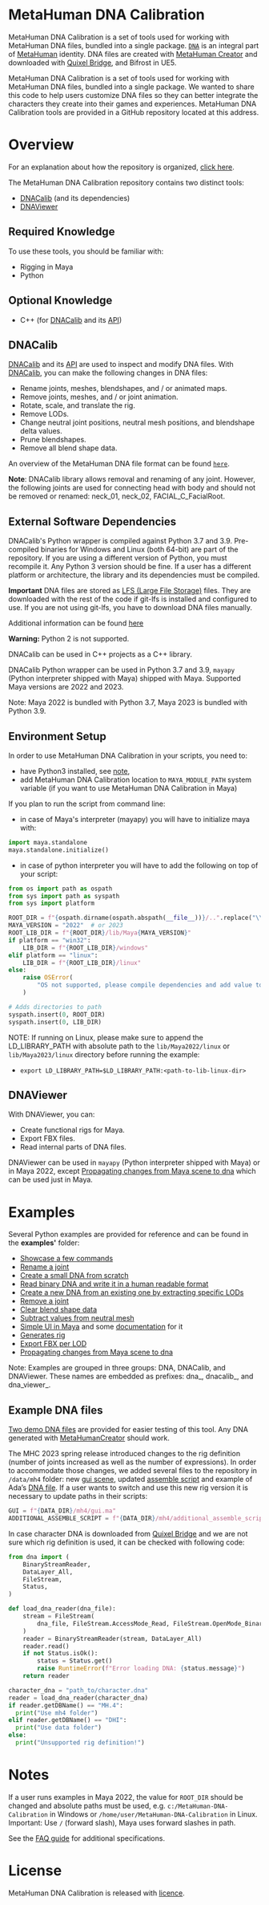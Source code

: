 # MetaHuman DNA Calibration
MetaHuman DNA Calibration is a set of tools used for working with MetaHuman DNA files, bundled into a single package.
[`DNA`](https://github.com/EpicGames/MetaHuman-DNA-Calibration/tree/main/docs/dna_md#metahuman-dna) is an integral part of [MetaHuman](https://www.unrealengine.com/en-US/metahuman) identity.
DNA files are created with [MetaHuman Creator](https://metahuman.unrealengine.com/) and downloaded with 
[Quixel Bridge](https://docs.metahuman.unrealengine.com/en-US/downloading-metahumans-with-quixel-bridge/), and Bifrost in UE5.

MetaHuman DNA Calibration is a set of tools used for working with MetaHuman DNA files, bundled into a single package. We wanted to share this code to help users customize DNA files so they can better integrate the characters they create into their games and experiences.
MetaHuman DNA Calibration tools are provided in a GitHub repository located at this address.


# Overview
For an explanation about how the repository is organized, [click here](repository_organization_md).

The MetaHuman DNA Calibration repository contains two distinct tools:
- [DNACalib](dnacalib_md) (and its dependencies) 
- [DNAViewer](dna_viewer_md)


## Required Knowledge
To use these tools, you should be familiar with:
- Rigging in Maya
- Python

## Optional Knowledge
- C++ (for [DNACalib](dnacalib_md) and its [API](dnacalib_api_md))


## DNACalib
[DNACalib](dnacalib_md) and its [API](dnacalib_api_md) are used to inspect and modify DNA files. With [DNACalib](dnacalib_md), you can make the following changes in DNA files:
- Rename joints, meshes, blendshapes, and / or animated maps.
- Remove joints, meshes, and / or joint animation.
- Rotate, scale, and translate the rig.
- Remove LODs.
- Change neutral joint positions, neutral mesh positions, and blendshape delta values.
- Prune blendshapes.
- Remove all blend shape data.

An overview of the MetaHuman DNA file format can be found [`here`](https://github.com/EpicGames/MetaHuman-DNA-Calibration/tree/main/docs/dna_md).

**Note**: DNACalib library allows removal and renaming of any joint. However, the following joints are used for connecting head with body and should not be removed or renamed: neck_01, neck_02, FACIAL_C_FacialRoot.

## External Software Dependencies
DNACalib's Python wrapper is compiled against Python 3.7 and 3.9. Pre-compiled binaries for Windows and Linux (both 64-bit) are part of the repository.
If you are using a different version of Python, you must recompile it. Any Python 3 version should be fine.
If a user has a different platform or architecture, the library and its dependencies must be compiled.

**Important**
DNA files are stored as [LFS (Large File Storage)](https://git-lfs.github.com/) files. They are downloaded with the rest of the code if 
git-lfs is installed and configured to use. If you are not using git-lfs, you have to download DNA files manually. 

Additional information can be found [here](faq_md#fix--runtimeerror--error-loading-dna--dna-signature-mismatched-expected-dna-got-ver-)

**Warning:** 
Python 2 is not supported.

DNACalib can be used in C++ projects as a C++ library.

DNACalib Python wrapper can be used in Python 3.7 and 3.9, `mayapy` (Python interpreter shipped with Maya) shipped with Maya.
Supported Maya versions are 2022 and 2023.

Note: Maya 2022 is bundled with Python 3.7, Maya 2023 is bundled with Python 3.9.   

## Environment Setup

In order to use MetaHuman DNA Calibration in your scripts, you need to:
- have Python3 installed, see [note](README_md#external-software-dependencies),
- add MetaHuman DNA Calibration location to `MAYA_MODULE_PATH` system variable (if you want to use MetaHuman DNA Calibration in Maya)


If you plan to run the script from command line:

- in case of Maya's interpreter (mayapy) you will have to initialize maya with:

```python
import maya.standalone 
maya.standalone.initialize()
```

- in case of python interpreter you will have to add the following on top of your script: 
```python
from os import path as ospath
from sys import path as syspath
from sys import platform

ROOT_DIR = f"{ospath.dirname(ospath.abspath(__file__))}/..".replace("\\", "/")
MAYA_VERSION = "2022"  # or 2023
ROOT_LIB_DIR = f"{ROOT_DIR}/lib/Maya{MAYA_VERSION}"
if platform == "win32":
    LIB_DIR = f"{ROOT_LIB_DIR}/windows"
elif platform == "linux":
    LIB_DIR = f"{ROOT_LIB_DIR}/linux"
else:
    raise OSError(
        "OS not supported, please compile dependencies and add value to LIB_DIR"
    )

# Adds directories to path
syspath.insert(0, ROOT_DIR)
syspath.insert(0, LIB_DIR)
```

NOTE: 
If running on Linux, please make sure to append the LD_LIBRARY_PATH with absolute path to the `lib/Maya2022/linux` or `lib/Maya2023/linux` directory before running the example: 
 - `export LD_LIBRARY_PATH=$LD_LIBRARY_PATH:<path-to-lib-linux-dir>`

## DNAViewer
With DNAViewer, you can:
- Create functional rigs for Maya.
- Export FBX files.
- Read internal parts of DNA files.

DNAViewer can be used in `mayapy` (Python interpreter shipped with Maya) or in Maya 2022, except [Propagating changes from Maya scene to dna](https://github.com/EpicGames/MetaHuman-DNA-Calibration/tree/main/examples/dna_viewer_grab_changes_from_scene_and_propagate_to_dna.py) which can be used just in Maya.

# Examples
Several Python examples are provided for reference and can be found in the **examples'** folder:
- [Showcase a few commands](https://github.com/EpicGames/MetaHuman-DNA-Calibration/tree/main/examples/dnacalib_demo.py)
- [Rename a joint](https://github.com/EpicGames/MetaHuman-DNA-Calibration/tree/main/examples/dnacalib_rename_joint_demo.py)
- [Create a small DNA from scratch](https://github.com/EpicGames/MetaHuman-DNA-Calibration/tree/main/examples/dna_demo.py)
- [Read binary DNA and write it in a human readable format](https://github.com/EpicGames/MetaHuman-DNA-Calibration/tree/main/examples/dna_binary_to_json_demo.py)
- [Create a new DNA from an existing one by extracting specific LODs](https://github.com/EpicGames/MetaHuman-DNA-Calibration/tree/main/examples/dnacalib_lod_demo.py)
- [Remove a joint](https://github.com/EpicGames/MetaHuman-DNA-Calibration/tree/main/examples/dnacalib_remove_joint.py)
- [Clear blend shape data](https://github.com/EpicGames/MetaHuman-DNA-Calibration/tree/main/examples/dnacalib_clear_blend_shapes.py)
- [Subtract values from neutral mesh](https://github.com/EpicGames/MetaHuman-DNA-Calibration/tree/main/examples/dnacalib_neutral_mesh_subtract.py)
- [Simple UI in Maya](https://github.com/EpicGames/MetaHuman-DNA-Calibration/tree/main/examples/dna_viewer_run_in_maya.py) and some [documentation](dna_viewer.md#usage-in-maya) for it
- [Generates rig](https://github.com/EpicGames/MetaHuman-DNA-Calibration/tree/main/examples/dna_viewer_build_rig.py)
- [Export FBX per LOD](https://github.com/EpicGames/MetaHuman-DNA-Calibration/tree/main/examples/dna_viewer_export_fbx.py)
- [Propagating changes from Maya scene to dna](https://github.com/EpicGames/MetaHuman-DNA-Calibration/tree/main/examples/dna_viewer_grab_changes_from_scene_and_propagate_to_dna.py)

Note: Examples are grouped in three groups: DNA, DNACalib, and DNAViewer. These names are embedded as prefixes: dna_, dnacalib_, and dna_viewer_.   

## Example DNA files
[Two demo DNA files](https://github.com/EpicGames/MetaHuman-DNA-Calibration/tree/main/data/dna_files) are provided for easier testing of this tool. Any DNA generated with [MetaHumanCreator](https://www.unrealengine.com/en-US/metahuman)
should work.

The MHC 2023 spring release introduced changes to the rig definition (number of joints increased as well as the number of expressions).
In order to accommodate those changes, we added several files to the repository in `/data/mh4` folder: new [gui scene](/data/mh4/gui.ma), updated [assemble script](/data/mh4/additional_assemble_script.py) and example of Ada’s [DNA file](https://github.com/EpicGames/MetaHuman-DNA-Calibration/tree/main/data/mh4/dna_files/Ada.dna).
If a user wants to switch and use this new rig version it is necessary to update paths in their scripts:
```python
GUI = f"{DATA_DIR}/mh4/gui.ma"
ADDITIONAL_ASSEMBLE_SCRIPT = f"{DATA_DIR}/mh4/additional_assemble_script.py"
```

In case character DNA is downloaded from [Quixel Bridge](https://quixel.com/bridge) and we are not sure which rig definition is used, it can be checked with following code:
```python
from dna import (
    BinaryStreamReader,
    DataLayer_All,
    FileStream,
    Status,
)

def load_dna_reader(dna_file):
    stream = FileStream(
        dna_file, FileStream.AccessMode_Read, FileStream.OpenMode_Binary
    )
    reader = BinaryStreamReader(stream, DataLayer_All)
    reader.read()
    if not Status.isOk():
        status = Status.get()
        raise RuntimeError(f"Error loading DNA: {status.message}")
    return reader

character_dna = "path_to/character.dna"
reader = load_dna_reader(character_dna)
if reader.getDBName() == "MH.4":
  print("Use mh4 folder")
elif reader.getDBName() == "DHI":
  print("Use data folder")
else:
  print("Unsupported rig definition!")
```

# Notes
If a user runs examples in Maya 2022, the value for `ROOT_DIR` should be changed and absolute paths must be used, 
e.g. `c:/MetaHuman-DNA-Calibration` in Windows or `/home/user/MetaHuman-DNA-Calibration` in Linux. Important: Use `/` (forward slash), Maya uses forward slashes in path.

See the [FAQ guide](faq_md) for additional specifications.

# License
MetaHuman DNA Calibration is released with [licence](LICENSE).

